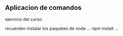 ## Aplicacion de comandos

ejercicio del curso

recuerden instalar los paquetes de node
...
npm install
...

